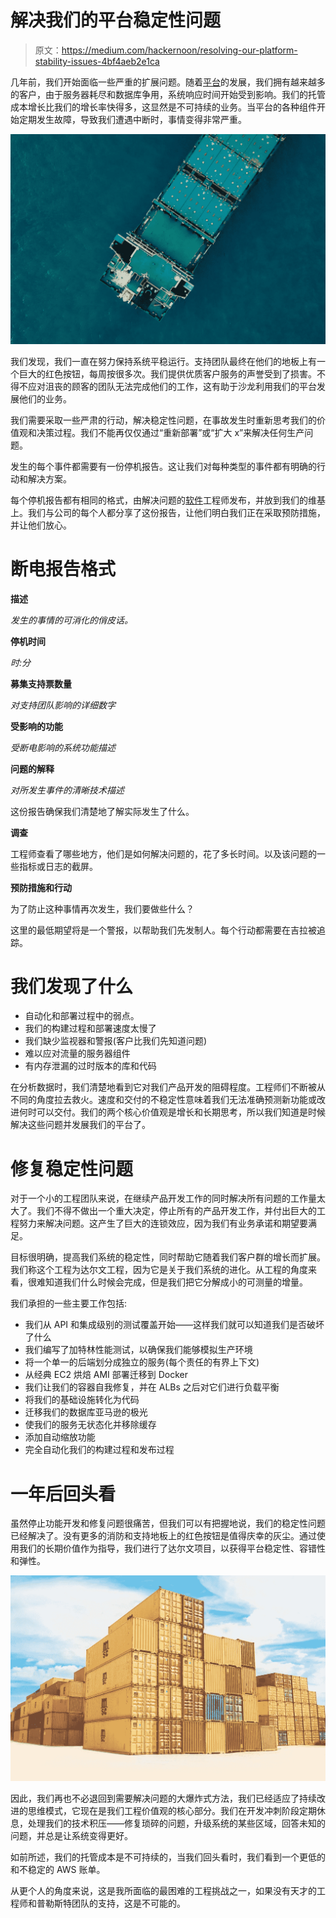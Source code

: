 # 解决我们的平台稳定性问题

> 原文：<https://medium.com/hackernoon/resolving-our-platform-stability-issues-4bf4aeb2e1ca>

几年前，我们开始面临一些严重的扩展问题。随着[平台](https://hackernoon.com/tagged/platform)的发展，我们拥有越来越多的客户，由于服务器耗尽和数据库争用，系统响应时间开始受到影响。我们的托管成本增长比我们的增长率快得多，这显然是不可持续的业务。当平台的各种组件开始定期发生故障，导致我们遭遇中断时，事情变得非常严重。

![](img/8e4ac148ff2e3ea18c4ad6bed75953ac.png)

我们发现，我们一直在努力保持系统平稳运行。支持团队最终在他们的地板上有一个巨大的红色按钮，每周按很多次。我们提供优质客户服务的声誉受到了损害。不得不应对沮丧的顾客的团队无法完成他们的工作，这有助于沙龙利用我们的平台发展他们的业务。

我们需要采取一些严肃的行动，解决稳定性问题，在事故发生时重新思考我们的价值观和决策过程。我们不能再仅仅通过“重新部署”或“扩大 x”来解决任何生产问题。

发生的每个事件都需要有一份停机报告。这让我们对每种类型的事件都有明确的行动和解决方案。

每个停机报告都有相同的格式，由解决问题的[软件](https://hackernoon.com/tagged/software)工程师发布，并放到我们的维基上。我们与公司的每个人都分享了这份报告，让他们明白我们正在采取预防措施，并让他们放心。

# 断电报告格式

**描述**

*发生的事情的可消化的俏皮话。*

**停机时间**

*时:分*

**募集支持票数量**

*对支持团队影响的详细数字*

**受影响的功能**

*受断电影响的系统功能描述*

**问题的解释**

*对所发生事件的清晰技术描述*

这份报告确保我们清楚地了解实际发生了什么。

**调查**

工程师查看了哪些地方，他们是如何解决问题的，花了多长时间。以及该问题的一些指标或日志的截屏。

**预防措施和行动**

为了防止这种事情再次发生，我们要做些什么？

这里的最低期望将是一个警报，以帮助我们先发制人。每个行动都需要在吉拉被追踪。

# 我们发现了什么

*   自动化和部署过程中的弱点。
*   我们的构建过程和部署速度太慢了
*   我们缺少监视器和警报(客户比我们先知道问题)
*   难以应对流量的服务器组件
*   有内存泄漏的过时版本的库和代码

在分析数据时，我们清楚地看到它对我们产品开发的阻碍程度。工程师们不断被从不同的角度拉去救火。速度和交付的不稳定性意味着我们无法准确预测新功能或改进何时可以交付。我们的两个核心价值观是增长和长期思考，所以我们知道是时候解决这些问题并发展我们的平台了。

# 修复稳定性问题

对于一个小的工程团队来说，在继续产品开发工作的同时解决所有问题的工作量太大了。我们不得不做出一个重大决定，停止所有的产品开发工作，并付出巨大的工程努力来解决问题。这产生了巨大的连锁效应，因为我们有业务承诺和期望要满足。

目标很明确，提高我们系统的稳定性，同时帮助它随着我们客户群的增长而扩展。我们称这个工程为达尔文工程，因为它是关于我们系统的进化。从工程的角度来看，很难知道我们什么时候会完成，但是我们把它分解成小的可测量的增量。

我们承担的一些主要工作包括:

*   我们从 API 和集成级别的测试覆盖开始——这样我们就可以知道我们是否破坏了什么
*   我们编写了加特林性能测试，以确保我们能够模拟生产环境
*   将一个单一的后端划分成独立的服务(每个责任的有界上下文)
*   从经典 EC2 烘焙 AMI 部署迁移到 Docker
*   我们让我们的容器自我修复，并在 ALBs 之后对它们进行负载平衡
*   将我们的基础设施转化为代码
*   迁移我们的数据库亚马逊的极光
*   使我们的服务无状态化并移除缓存
*   添加自动缩放功能
*   完全自动化我们的构建过程和发布过程

# 一年后回头看

虽然停止功能开发和修复问题很痛苦，但我们可以有把握地说，我们的稳定性问题已经解决了。没有更多的消防和支持地板上的红色按钮是值得庆幸的灰尘。通过使用我们的长期价值作为指导，我们进行了达尔文项目，以获得平台稳定性、容错性和弹性。

![](img/f080750334e693a6bfa66555ff356c19.png)

因此，我们再也不必退回到需要解决问题的大爆炸式方法，我们已经适应了持续改进的思维模式，它现在是我们工程价值观的核心部分。我们在开发冲刺阶段定期休息，处理我们的技术积压——修复琐碎的问题，升级系统的某些区域，回答未知的问题，并总是让系统变得更好。

如前所述，我们的托管成本是不可持续的，当我们回头看时，我们看到一个更低的和不稳定的 AWS 账单。

从更个人的角度来说，这是我所面临的最困难的工程挑战之一，如果没有天才的工程师和普勒斯特团队的支持，这是不可能的。